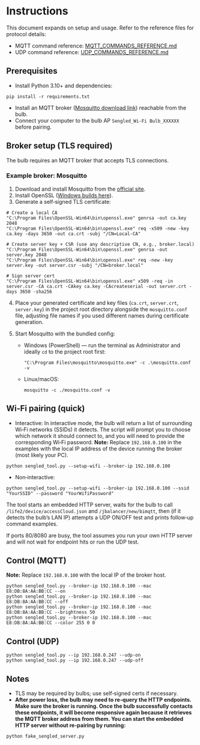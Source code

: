 # Instructions

This document expands on setup and usage. Refer to the reference files for protocol details:

* MQTT command reference: [MQTT\_COMMANDS\_REFERENCE.md](MQTT_COMMANDS_REFERENCE.md)
* UDP command reference: [UDP\_COMMANDS\_REFERENCE.md](UDP_COMMANDS_REFERENCE.md)

## Prerequisites

* Install Python 3.10+ and dependencies:

```
pip install -r requirements.txt
```

* Install an MQTT broker ([Mosquitto download link](https://mosquitto.org/download/)) reachable from the bulb.
* Connect your computer to the bulb AP `Sengled_Wi‑Fi Bulb_XXXXXX` before pairing.

## Broker setup (TLS required)

The bulb requires an MQTT broker that accepts TLS connections.

### Example broker: Mosquitto

1. Download and install Mosquitto from the [official site](https://mosquitto.org/download/).
2. Install OpenSSL ([Windows builds here](https://slproweb.com/products/Win32OpenSSL.html)).
3. Generate a self‑signed TLS certificate:

```
# Create a local CA
"C:\Program Files\OpenSSL-Win64\bin\openssl.exe" genrsa -out ca.key 2048
"C:\Program Files\OpenSSL-Win64\bin\openssl.exe" req -x509 -new -key ca.key -days 3650 -out ca.crt -subj "/CN=Local-CA"

# Create server key + CSR (use any descriptive CN, e.g., broker.local)
"C:\Program Files\OpenSSL-Win64\bin\openssl.exe" genrsa -out server.key 2048
"C:\Program Files\OpenSSL-Win64\bin\openssl.exe" req -new -key server.key -out server.csr -subj "/CN=broker.local"

# Sign server cert
"C:\Program Files\OpenSSL-Win64\bin\openssl.exe" x509 -req -in server.csr -CA ca.crt -CAkey ca.key -CAcreateserial -out server.crt -days 3650 -sha256
```

4. Place your generated certificate and key files (`ca.crt`, `server.crt`, `server.key`) in the project root directory alongside the `mosquitto.conf` file, adjusting file names if you used different names during certificate generation.
5. Start Mosquitto with the bundled config:

   * Windows (PowerShell) — run the terminal as Administrator and ideally `cd` to the project root first:

     ```
     "C:\Program Files\mosquitto\mosquitto.exe" -c .\mosquitto.conf -v
     ```
   * Linux/macOS:

     ```
     mosquitto -c ./mosquitto.conf -v
     ```

## Wi‑Fi pairing (quick)

* Interactive:
  In interactive mode, the bulb will return a list of surrounding Wi‑Fi networks (SSIDs) it detects. The script will prompt you to choose which network it should connect to, and you will need to provide the corresponding Wi‑Fi password.
  **Note:** Replace `192.168.0.100` in the examples with the local IP address of the device running the broker (most likely your PC).

```
python sengled_tool.py --setup-wifi --broker-ip 192.168.0.100
```

* Non‑interactive:

```
python sengled_tool.py --setup-wifi --broker-ip 192.168.0.100 --ssid "YourSSID" --password "YourWifiPassword"
```

The tool starts an embedded HTTP server, waits for the bulb to call `/life2/device/accessCloud.json` and `/jbalancer/new/bimqtt`, then (if it detects the bulb’s LAN IP) attempts a UDP ON/OFF test and prints follow‑up command examples.

If ports 80/8080 are busy, the tool assumes you run your own HTTP server and will not wait for endpoint hits or run the UDP test.

## Control (MQTT)

**Note:** Replace `192.168.0.100` with the local IP of the broker host.

```
python sengled_tool.py --broker-ip 192.168.0.100 --mac E8:DB:8A:AA:BB:CC --on
python sengled_tool.py --broker-ip 192.168.0.100 --mac E8:DB:8A:AA:BB:CC --off
python sengled_tool.py --broker-ip 192.168.0.100 --mac E8:DB:8A:AA:BB:CC --brightness 50
python sengled_tool.py --broker-ip 192.168.0.100 --mac E8:DB:8A:AA:BB:CC --color 255 0 0
```

## Control (UDP)

```
python sengled_tool.py --ip 192.168.0.247 --udp-on
python sengled_tool.py --ip 192.168.0.247 --udp-off
```

## Notes

* TLS may be required by bulbs; use self‑signed certs if necessary.
* **After power loss, the bulb may need to re‑query the HTTP endpoints. Make sure the broker is running. Once the bulb successfully contacts these endpoints, it will become responsive again because it retrieves the MQTT broker address from them. You can start the embedded HTTP server without re‑pairing by running:**

```
python fake_sengled_server.py
```
